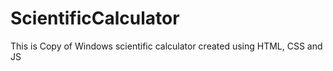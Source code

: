 # ScientificCalculator
This is Copy of Windows scientific calculator created using HTML, CSS and JS
